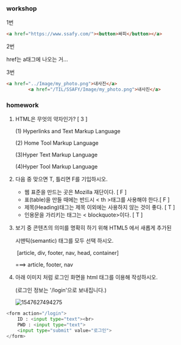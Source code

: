 ### workshop

1번

~~~html
<a href="https://www.ssafy.com/"><button>싸피</button></a>
~~~



2번

href는 a태그에 나오는 거...



3번

~~~html
<a href="../Image/my_photo.png">내사진</a>
        <a href="/TIL/SSAFY/Image/my_photo.png">내사진</a>
~~~



### homework

1. HTML은 무엇의 약자인가? 		[ 3 ]

   (1) Hyperlinks and Text Markup Language

   (2) Home Tool Markup Language

   (3)Hyper Text Markup Language

   (4)Hyper Tool Markup Language

2. 다음 중 맞으면 T, 틀리면 F를 기입하시오.

   - 웹 표준을 만드는 곳은 Mozilla 재단이다. [  F  ]
   - 표(table)을 만들 때에는 반드시 < th >태그를 사용해야 한다.[  F  ]
   - 제목(Heading)태그는 제목 이외에는 사용하지 않는 것이 좋다. [  T  ]
   - 인용문을 가리키는 태그는 < blockquote>이다. [ T ]

3. 보기 중 콘텐츠의 의미를 명확히 하기 위해 HTML5 에서 새롭게 추가된 

   시맨틱(semantic) 태그를 모두 선택 하시오.

   ​	[article, div, footer, nav, head, container]

   ===>  article, footer, nav

4. 아래 이미지 처럼 로그인 화면을 html 태그를 이용해 작성하시오.

   (로그인 정보는 '/login'으로 보내집니다.)

   ![1547627494275](C:\Users\student\AppData\Roaming\Typora\typora-user-images\1547627494275.png)



~~~python
<form action="/login">
    ID : <input type="text"><br>
    PWD : <input type="text">
    <input type="submit" value="로그인">
</form>
~~~











